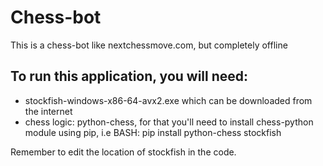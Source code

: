 # Chess-bot
This is a chess-bot like nextchessmove.com, but completely offline 

## To run this application, you will need: 
- stockfish-windows-x86-64-avx2.exe which can be downloaded from the internet
- chess logic: python-chess, for that you'll need to install chess-python module using pip, i.e
  BASH: 
  pip install python-chess stockfish

Remember to edit the location of stockfish in the code.
